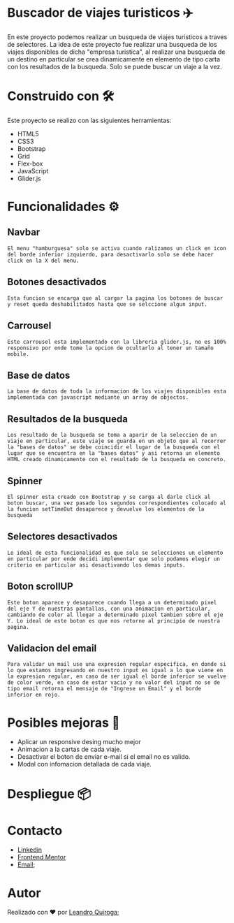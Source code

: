 # Buscador de viajes turisticos ✈️ 
En este proyecto podemos realizar un busqueda de viajes turisticos a traves de selectores. La idea de este proyecto fue realizar una busqueda de los viajes disponibles de dicha "empresa turistica", al realizar una busqueda de un destino en particular se crea dinamicamente en elemento de tipo carta con los resultados de la busqueda. Solo se puede buscar un viaje a la vez. 

# Construido con 🛠️
Este proyecto se realizo con las siguientes herramientas:

- HTML5
- CSS3
- Bootstrap
- Grid
- Flex-box
- JavaScript
- Glider.js

# Funcionalidades ⚙️

## Navbar
    El menu "hamburguesa" solo se activa cuando ralizamos un click en icon del borde inferior izquierdo, para desactivarlo solo se debe hacer click en la X del menu.

## Botones desactivados 
    Esta funcion se encarga que al cargar la pagina los botones de buscar y reset queda deshabilitados hasta que se selccione algun input.

## Carrousel
    Este carrousel esta implementado con la libreria glider.js, no es 100% responsivo por ende tome la opcion de ocultarlo al tener un tamaño mobile. 

## Base de datos
    La base de datos de toda la informacion de los viajes disponibles esta implementada con javascript mediante un array de objectos. 

## Resultados de la busqueda
    Los resultado de la busqueda se toma a aparir de la seleccion de un viaje en particular, este viaje se guarda en un objeto que al recorrer la "bases de datos" se debe coincidir el lugar de la busqueda con el lugar que se encuentra en la "bases datos" y asi retorna un elemento HTML creado dinamicamente con el resultado de la busqueda en concreto. 

## Spinner
    El spinner esta creado con Bootstrap y se carga al darle click al boton buscar, una vez pasado los segundos correspondientes colocado al la funcion setTimeOut desaparece y devuelve los elementos de la busqueda

## Selectores desactivados
    Lo ideal de esta funcionalidad es que solo se selecciones un elemento en particular por ende decidi implementar que solo podamos elegir un criterio en particular asi desactivando los demas inputs. 

## Boton scrollUP
    Este boton aparece y desaparece cuando llega a un determinado pixel del eje Y de nuestras pantallas, con una animacion en particular, cambiando de color al llegar a determinado pixel tambien sobre el eje Y. Lo ideal de este boton es que nos retorne al principio de nuestra pagina.

## Validacion del email 
    Para validar un mail use una expresion regular especifica, en donde si lo que estamos ingresando en nuestro input es igual a lo que viene en la expresion regular, en caso de ser igual el borde inferior se vuelve de color verde, en caso de estar vacio y no valor del input no se de tipo email retorna el mensaje de "Ingrese un Email" y el borde inferior en rojo.

# Posibles mejoras 🚀
- Aplicar un responsive desing mucho mejor
- Animacion a la cartas de cada viaje.
- Desactivar el boton de enviar e-mail si el email no es valido.
- Modal con infomacion detallada de cada viaje. 

# Despliegue 📦

# Contacto
- [Linkedin](https://www.linkedin.com/in/leanquiroga95/)
- [Frontend Mentor](https://www.frontendmentor.io/profile/leandroquiroga)
- [Email](mailto:leandroquiroga9514@gmail.com);

# Autor
Realizado con ❤️ por [Leandro Quiroga](https://github.com/leandroquiroga);
